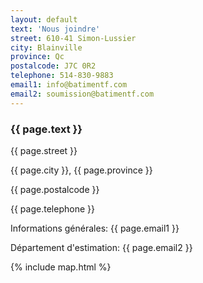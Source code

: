 ```yaml
---
layout: default
text: 'Nous joindre'
street: 610-41 Simon-Lussier
city: Blainville
province: Qc
postalcode: J7C 0R2
telephone: 514-830-9883
email1: info@batimentf.com
email2: soumission@batimentf.com
---
```


<section class="contact-container">
  <div class="contact-item contact-info">
    <h3 class="title--margin-bottom">{{ page.text }}</h3>
    <div class="contact-address">
      <p>{{ page.street }}</p>
      <p>{{ page.city }}, {{ page.province }}</p>
      <p>{{ page.postalcode }}</p>
      <p>{{ page.telephone }}</p>
    </div>
    <p class="text--gap"><span class="text--bold">Informations générales:</span> {{ page.email1 }}</p>
    <p class="text--gap"><span class="text--bold">Département d'estimation:</span> {{ page.email2 }}</p>
  </div>
  {% include map.html %}
</section>

